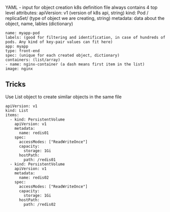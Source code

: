 YAML - input for object creation
k8s definition file always contains 4 top level attributes:
apiVersion: v1 (version of k8s api, string)
kind: Pod / replicaSet/  (type of object we are creating, string)
metadata: data about the object, name, lables (dictionary)

```angular2html
name: myapp-pod
labels: (good for filtering and identification, in case of hundreds of pods. Any kind of key-pair values can fit here)
app: myapp
type: front-end
spec: (unique for each created object, dictionary)
containers: (list/array)
- name: nginx-container (a dash means first item in the list)
image: nginx
```

## Tricks

Use List object to create similar objects in the same file
```angular2html
apiVersion: v1
kind: List
items:
  - kind: PersistentVolume
    apiVersion: v1
    metadata:
      name: redis01
    spec:
      accessModes: ["ReadWriteOnce"]
      capacity:
        storage: 1Gi
      hostPath:
        path: /redis01
  - kind: PersistentVolume
    apiVersion: v1
    metadata:
      name: redis02
    spec:
      accessModes: ["ReadWriteOnce"]
      capacity:
        storage: 1Gi
      hostPath:
        path: /redis02
```